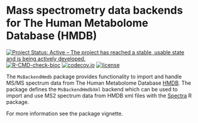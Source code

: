 # Mass spectrometry data backends for The Human Metabolome Database (HMDB)

[![Project Status: Active – The project has reached a stable, usable state and is being actively developed.](https://www.repostatus.org/badges/latest/active.svg)](https://www.repostatus.org/#active)
[![R-CMD-check-bioc](https://github.com/RforMassSpectrometry/MsBackendHmdb/workflows/R-CMD-check-bioc/badge.svg)](https://github.com/RforMassSpectrometry/MsBackendHmdb/actions?query=workflow%3AR-CMD-check-bioc)
[![codecov.io](http://codecov.io/github/rformassspectrometry/MsBackendHmdb/coverage.svg?branch=master)](http://codecov.io/github/rformassspectrometry/MsBackendHmdb?branch=master)
[![license](https://img.shields.io/badge/license-Artistic--2.0-brightgreen.svg)](https://opensource.org/licenses/Artistic-2.0)

The `MsBackendHmdb` package provides functionality to import and handle MS/MS
spectrum data from The Human Metabolome Database
[HMDB](http://www.hmdb.ca). The package defines the `MsBackendHmdbXml` backend
which can be used to import and use MS2 spectrum data from HMDB xml files with
the [Spectra](https://github.com/rformassspectrometry/Spectra) R package.

For more information see the package vignette.
